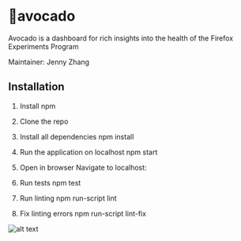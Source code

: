 # 🥑avocado
Avocado is a dashboard for rich insights into the health of the Firefox Experiments Program

Maintainer: Jenny Zhang


## Installation

1. Install npm 

1. Clone the repo

1. Install all dependencies
        npm install

1. Run the application on localhost
        npm start
        
1. Open in browser
        Navigate to localhost:<port>

1. Run tests
        npm test

1. Run linting
        npm run-script lint

1. Fix linting errors
        npm run-script lint-fix


![alt text]()